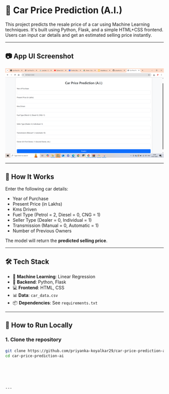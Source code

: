 # 🚗 Car Price Prediction (A.I.)

This project predicts the resale price of a car using Machine Learning techniques. It's built using Python, Flask, and a simple HTML+CSS frontend. Users can input car details and get an estimated selling price instantly.

---

## 📷 App UI Screenshot

![App Screenshot](screenshot.png)

---

## 🔧 How It Works

Enter the following car details:
- Year of Purchase
- Present Price (in Lakhs)
- Kms Driven
- Fuel Type (Petrol = 2, Diesel = 0, CNG = 1)
- Seller Type (Dealer = 0, Individual = 1)
- Transmission (Manual = 0, Automatic = 1)
- Number of Previous Owners

The model will return the **predicted selling price**.

---

## 🛠️ Tech Stack

- 🧠 **Machine Learning**: Linear Regression
- 🐍 **Backend**: Python, Flask
- 💻 **Frontend**: HTML, CSS
- 📊 **Data**: `car_data.csv`
- 📦 **Dependencies**: See `requirements.txt`

---

## 🚀 How to Run Locally

### 1. Clone the repository
```bash
git clone https://github.com/priyanka-koyalkar29/car-price-prediction-ai.git
cd car-price-prediction-ai





---

